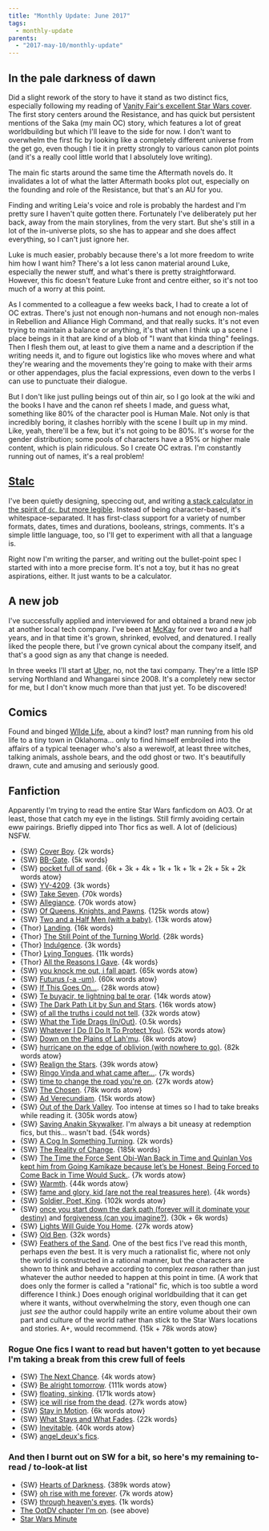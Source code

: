 ```yaml
---
title: "Monthly Update: June 2017"
tags:
  - monthly-update
parents:
  - "2017-may-10/monthly-update"
---
```


## In the pale darkness of dawn

Did a slight rework of the story to have it stand as two distinct fics,
especially following my reading of [Vanity Fair's excellent Star Wars
cover][vanity-sw]. The first story centers around the Resistance, and has quick
but persistent mentions of the Saka (my main OC) story, which features a lot of
great worldbuilding but which I'll leave to the side for now. I don't want to
overwhelm the first fic by looking like a completely different universe from
the get go, even though I tie it in pretty strongly to various canon plot
points (and it's a really cool little world that I absolutely love writing).

The main fic starts around the same time the Aftermath novels do. It
invalidates a lot of what the latter Aftermath books plot out, especially on
the founding and role of the Resistance, but that's an AU for you.

Finding and writing Leia's voice and role is probably the hardest and I'm
pretty sure I haven't quite gotten there. Fortunately I've deliberately put her
back, away from the main storylines, from the very start. But she's still in a
lot of the in-universe plots, so she has to appear and she does affect
everything, so I can't just ignore her.

Luke is much easier, probably because there's a lot more freedom to write him
how I want him? There's a lot less canon material around Luke, especially the
newer stuff, and what's there is pretty straightforward. However, this fic
doesn't feature Luke front and centre either, so it's not too much of a worry
at this point.

As I commented to a colleague a few weeks back, I had to create a lot of OC
extras. There's just not enough non-humans and not enough non-males in
Rebellion and Alliance High Command, and that really sucks. It's not even
trying to maintain a balance or anything, it's that when I think up a scene I
place beings in it that are kind of a blob of "I want that kinda thing"
feelings. Then I flesh them out, at least to give them a name and a description
if the writing needs it, and to figure out logistics like who moves where and
what they're wearing and the movements they're going to make with their arms or
other appendages, plus the facial expressions, even down to the verbs I can use
to punctuate their dialogue.

But I don't like just pulling beings out of thin air, so I go look at the wiki
and the books I have and the canon ref sheets I made, and guess what, something
like 80% of the character pool is Human Male. Not only is that incredibly
boring, it clashes horribly with the scene I built up in my mind. Like, yeah,
there'll be a few, but it's not going to be 80%. It's worse for the gender
distribution; some pools of characters have a 95% or higher male content, which
is plain ridiculous. So I create OC extras. I'm constantly running out of
names, it's a real problem!

[vanity-sw]: http://www.vanityfair.com/hollywood/2017/05/star-wars-the-last-jedi-cover-portfolio

## [Stalc]

I've been quietly designing, speccing out, and writing [a stack calculator in
the spirit of `dc`, but more legible][Stalc]. Instead of being character-based,
it's whitespace-separated. It has first-class support for a variety of number
formats, dates, times and durations, booleans, strings, comments. It's a simple
little language, too, so I'll get to experiment with all that a language is.

Right now I'm writing the parser, and writing out the bullet-point spec I
started with into a more precise form. It's not a toy, but it has no great
aspirations, either. It just wants to be a calculator.

[Stalc]: https://github.com/passcod/stalc

## A new job

I've successfully applied and interviewed for and obtained a brand new job at
another local tech company. I've been at [McKay] for over two and a half years,
and in that time it's grown, shrinked, evolved, and denatured. I really liked
the people there, but I've grown cynical about the company itself, and that's a
good sign as any that change is needed.

In three weeks I'll start at [Uber], no, not the taxi company. They're a little
ISP serving Northland and Whangarei since 2008. It's a completely new sector for
me, but I don't know much more than that just yet. To be discovered!

[McKay]: http://www.mckay.co.nz/
[Uber]: http://uber.co.nz/

## Comics

Found and binged [WIlde Life](http://www.wildelifecomic.com), about a kind?
lost? man running from his old life to a tiny town in Oklahoma... only to find
himself embroiled into the affairs of a typical teenager who's also a werewolf,
at least three witches, talking animals, asshole bears, and the odd ghost or
two. It's beautifully drawn, cute and amusing and seriously good.

## Fanfiction

Apparently I'm trying to read the entire Star Wars fanficdom on AO3. Or at
least, those that catch my eye in the listings. Still firmly avoiding certain
eww pairings. Briefly dipped into Thor fics as well. A lot of (delicious) NSFW.

- {SW} [Cover Boy](https://archiveofourown.org/works/5652208). {2k words}
- {SW} [BB-Gate](https://archiveofourown.org/works/5753218). {5k words}
- {SW} [pocket full of sand](https://archiveofourown.org/series/149619). {6k + 3k + 4k + 1k + 1k + 1k + 2k + 5k + 2k words atow}
- {SW} [YV-4209](https://archiveofourown.org/works/6870118). {3k words}
- {SW} [Take Seven](https://archiveofourown.org/works/7092835). {70k words}
- {SW} [Allegiance](https://archiveofourown.org/works/6745156). {70k words atow}
- {SW} [Of Queens, Knights, and Pawns](https://archiveofourown.org/works/8543680). {125k words atow}
- {SW} [Two and a Half Men (with a baby)](https://archiveofourown.org/works/7420057). {13k words atow}
- {Thor} [Landing](https://archiveofourown.org/works/357714). {16k words}
- {Thor} [The Still Point of the Turning World](https://archiveofourown.org/works/403675). {28k words}
- {Thor} [Indulgence](https://archiveofourown.org/works/215844). {3k words}
- {Thor} [Lying Tongues](https://archiveofourown.org/works/211123). {11k words}
- {Thor} [All the Reasons I Gave](https://archiveofourown.org/works/199562). {4k words}
- {SW} [you knock me out, i fall apart](https://archiveofourown.org/works/6317986). {65k words atow}
- {SW} [Futurus (-a -um)](https://archiveofourown.org/works/2266707). {60k words atow}
- {SW} [If This Goes On...](https://archiveofourown.org/works/10738731). {28k words atow}
- {SW} [Te buyacir, te lightning bal te orar](https://archiveofourown.org/works/10890609). {14k words atow}
- {SW} [The Dark Path Lit by Sun and Stars](https://archiveofourown.org/works/8314027). {16k words atow}
- {SW} [of all the truths i could not tell](https://archiveofourown.org/works/10469829). {32k words atow}
- {SW} [What the Tide Drags (In/Out)](https://archiveofourown.org/works/10926996). {0.5k words}
- {SW} [Whatever I Do (I Do It To Protect You)](https://archiveofourown.org/works/9607955). {52k words atow}
- {SW} [Down on the Plains of Lah'mu](https://archiveofourown.org/works/9762377). {8k words atow}
- {SW} [hurricane on the edge of oblivion (with nowhere to go)](https://archiveofourown.org/works/6423526). {82k words atow}
- {SW} [Realign the Stars](https://archiveofourown.org/works/7474128). {39k words atow}
- {SW} [Ringo Vinda and what came after...](https://archiveofourown.org/works/10818735). {7k words}
- {SW} [time to change the road you're on](https://archiveofourown.org/works/9552773). {27k words atow}
- {SW} [The Chosen](https://archiveofourown.org/works/8477353). {78k words atow}
- {SW} [Ad Verecundiam](https://archiveofourown.org/works/10452285). {15k words atow}
- {SW} [Out of the Dark Valley](https://archiveofourown.org/works/6281581). Too intense at times so I had to take breaks while reading it. {305k words atow}
- {SW} [Saving Anakin Skywalker](https://archiveofourown.org/works/7566178). I'm always a bit uneasy at redemption fics, but this... wasn't bad. {54k words}
- {SW} [A Cog In Something Turning](https://archiveofourown.org/works/9055855). {2k words}
- {SW} [The Reality of Change](https://archiveofourown.org/works/7760323). {185k words}
- {SW} [The Time the Force Sent Obi-Wan Back in Time and Quinlan Vos kept him from Going Kamikaze because let’s be Honest, Being Forced to Come Back in Time Would Suck.](https://archiveofourown.org/works/10544868). {7k words atow}
- {SW} [Warmth](https://archiveofourown.org/works/8867632). {44k words atow}
- {SW} [fame and glory, kid (are not the real treasures here)](https://archiveofourown.org/works/10485960). {4k words}
- {SW} [Soldier, Poet, King](https://archiveofourown.org/works/7475079). {102k words atow}
- {SW} [once you start down the dark path (forever will it dominate your destiny)](https://archiveofourown.org/works/10373568) and [forgiveness (can you imagine?)](https://archiveofourown.org/works/10485615). {30k + 6k words}
- {SW} [Lights Will Guide You Home](https://archiveofourown.org/works/7544575). {27k words atow}
- {SW} [Old Ben](https://archiveofourown.org/works/10382358). {32k words}
- {SW} [Feathers of the Sand](https://archiveofourown.org/series/478750). One of the best fics I've read this month, perhaps even _the_ best. It is very much a rationalist fic, where not only the world is constructed in a rational manner, but the characters are shown to think and behave according to complex _reason_ rather than just whatever the author needed to happen at this point in time. (A work that does only the former is called a "rational" fic, which is too subtle a word difference I think.) Does enough original worldbuilding that it can get where it wants, without overwhelming the story, even though one can just _see_ the author could happily write an entire volume about their own part and culture of the world rather than stick to the Star Wars locations and stories. A+, would recommend. {15k + 78k words atow}

### Rogue One fics I want to read but haven't gotten to yet because I'm taking a break from this crew full of feels

- {SW} [The Next Chance](https://archiveofourown.org/works/10690875). {4k words atow}
- {SW} [Be alright tomorrow](https://archiveofourown.org/works/9462311). {111k words atow}
- {SW} [floating, sinking](https://archiveofourown.org/works/9053302). {171k words atow}
- {SW} [ice will rise from the dead](https://archiveofourown.org/works/9410630). {27k words atow}
- {SW} [Stay in Motion](https://archiveofourown.org/works/9055051). {6k words atow}
- {SW} [What Stays and What Fades](https://archiveofourown.org/works/9236594). {22k words}
- {SW} [Inevitable](https://archiveofourown.org/works/8945566). {40k words atow}
- {SW} [angel\_deux's fics](https://archiveofourown.org/users/angel_deux/pseuds/angel_deux).

### And then I burnt out on SW for a bit, so here's my remaining to-read / to-look-at list

- {SW} [Hearts of Darkness](https://archiveofourown.org/series/674996). {389k words atow}
- {SW} [oh rise with me forever](https://archiveofourown.org/series/233241). {7k words atow}
- {SW} [through heaven's eyes](https://archiveofourown.org/works/2349344). {1k words}
- [The OotDV chapter I'm on](https://archiveofourown.org/works/6281581/chapters/19086235). (see above)
- [Star Wars Minute](http://www.starwarsminute.com/)
